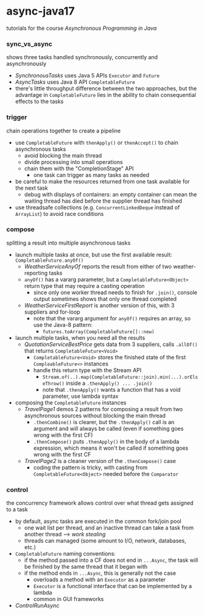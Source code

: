 # async-java17
tutorials for the course *Asynchronous Programming in Java*

### sync_vs_async
shows three tasks handled synchronously, concurrently and asynchronously
* *SynchronousTasks* uses Java 5 APIs `Executor` and `Future`
* *AsyncTasks* uses Java 8 API `CompletableFuture`
* there's little throughput difference between the two approaches, but the advantage in `CompletableFuture` lies in the ability to chain consequential effects to the tasks

### trigger
chain operations together to create a pipeline
* use `CompletableFuture` with `thenApply()` or `thenAccept()` to chain asynchronous tasks
  * avoid blocking the main thread
  * divide processing into small operations
  * chain them with the "CompletionStage" API
    * one task can trigger as many tasks as needed
* be careful to make the resources returned from one task available for the next task
  * debug with displays of containers: an empty container can mean the waiting thread has died before the supplier thread has finished
* use threadsafe collections (e.g. `ConcurrentLinkedDeque` instead of `ArrayList`) to avoid race conditions

### compose
splitting a result into multiple asynchronous tasks
* launch multiple tasks at once, but use the first available result: `CompletableFuture.anyOf()`
  * *WeatherServiceAnyOf* reports the result from either of two weather-reporting tasks
  * `anyOf()` has a vararg parameter, but a `CompletableFuture<Object>` return type that may require a casting operation
    * since only one worker thread needs to finish for `.join()`, console output sometimes shows that only one thread completed
  * *WeatherServiceFirstReport* is another version of this, with 3 suppliers and for-loop
    * note that the vararg argument for `anyOf()` requires an array, so use the Java-8 pattern:
      * `futures.toArray(CompletableFuture[]::new)`
* launch multiple tasks, when you need all the results
  * *QuotationServiceBestPrice* gets data from 3 suppliers, calls `.allOf()` that returns `CompletableFuture<Void>`
    * `CompletableFuture<Void>` stores the finished state of the first `CompleableFuture<>` instances 
    * handle this return type with the Stream API
      * `Stream.of(..).map(CompletableFuture::join).min(...).orElseThrow()` inside a `.thenApply() ... .join()`
      * note that `.thenApply()` wants a function that has a void parameter, use lambda syntax
* composing the `CompletableFuture` instances
  * *TravelPage1* demos 2 patterns for composing a result from two asynchronous sources without blocking the main thread
    *  `.thenCombine()` is clearer, but the `.thenApply()` call is an argument and will always be called (even if something goes wrong with the first CF)
    *  `.thenCompose()` puts `.thenApply()` in the body of a lambda expression, which means it won't be called if something goes wrong with the first CF
  * *TravelPage2* is a cleaner version of the `.thenCompose()` case
    * coding the pattern is tricky, with casting from `CompletableFuture<Object>` needed before the `Comparator`

### control
the concurrency framework allows control over what thread gets assigned to a task
* by default, async tasks are executed in the common fork/join pool
  * one wait list per thread, and an inactive thread can take a task from another thread --> *work stealing*
  * threads can managed (some amount to I/O, network, databases, etc.)
* `CompletableFuture` naming conventions:
  * if the method passed into a CF does not end in `...Async`, the task will be finished by the same thread that it began with
  * if the method ends in `...Async`, this is generally not the case
    * overloads a method with an `Executor` as a parameter
    * `Executor` is a functional interface that can be implemented by a lambda
    * common in GUI frameworks
* *ControlRunAsync*
